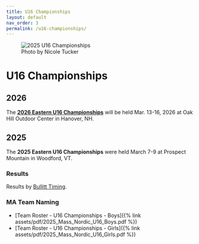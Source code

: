 ```yaml
---
title: U16 Championships
layout: default
nav_order: 3
permalink: /u16-championships/
---
```


<!-- <img 
  src="{{ site.baseurl }}/assets/images/2025_u16_championships.jpg" 
  alt="2025 U16 Championships"
  class="float-top"> -->


<figure class="float-top image-with-credit">
  <img 
    src="{{ site.baseurl }}/assets/images/2025_u16_championships.jpg" 
    alt="2025 U16 Championships">
  <figcaption class="image-credit">
    Photo by Nicole Tucker
  </figcaption>
</figure>


# U16 Championships

## 2026

The **[2026 Eastern U16 Championships](https://nensa.net/u16-championships/)** will be held Mar. 13-16, 2026 at Oak Hill Outdoor Center in Hanover, NH.

## 2025

The **2025 Eastern U16 Championships** were held March 7-9 at Prospect Mountain in Woodford, VT.

### Results

Results by [Bullitt Timing](https://bullitttiming.com/events/NENSA-U16-2025).

### MA Team Naming

- [Team Roster - U16 Championships - Boys]({% link assets/pdf/2025_Mass_Nordic_U16_Boys.pdf %})
- [Team Roster - U16 Championships - Girls]({% link assets/pdf/2025_Mass_Nordic_U16_Girls.pdf %})

